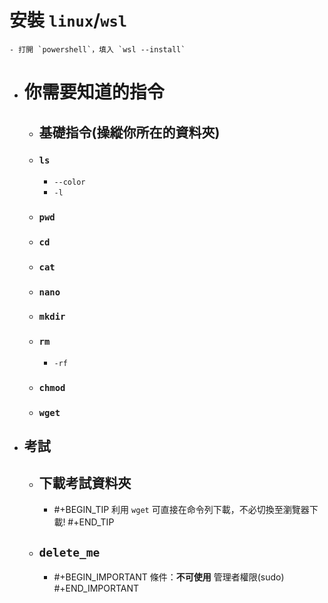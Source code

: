 # 安裝 `linux`/`wsl`
	- 打開 `powershell`，填入 `wsl --install`
- # 你需要知道的指令
	- ## 基礎指令(操縱你所在的資料夾)
	- ### `ls`
		- ``--color``
		- `-l`
	- ### `pwd`
	- ### ``cd``
	- ### ``cat``
	- ### ``nano``
	- ### ``mkdir``
	- ### `rm`
		- `-rf`
	- ### ``chmod``
	- ### `wget`
- ## 考試
	- ## 下載考試資料夾
		- #+BEGIN_TIP
		  利用 `wget` 可直接在命令列下載，不必切換至瀏覽器下載!
		  #+END_TIP
	- ## `delete_me`
		- #+BEGIN_IMPORTANT
		  條件：**不可使用** 管理者權限(sudo)
		  #+END_IMPORTANT